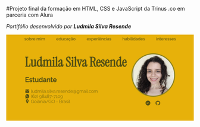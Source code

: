 #Projeto final da formação em HTML, CSS e JavaScript da Trinus .co em parceria com Alura

*Portifólio desenvolvido por **Ludmila Silva Resende***

![layout inicial do portifolio](./assets/capa_portifolio.png "Layout inicial do portifólio")